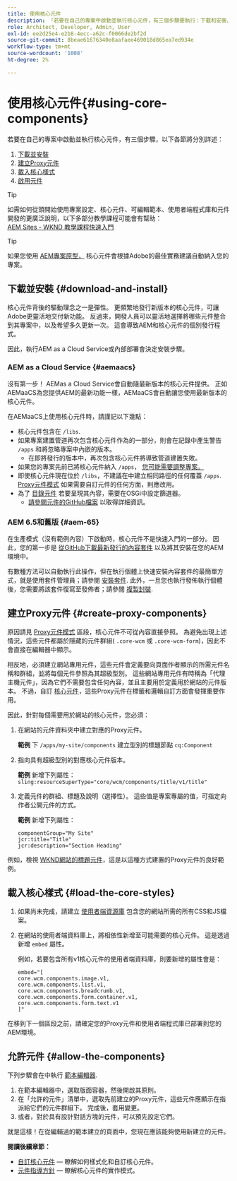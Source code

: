 ```yaml
---
title: 使用核心元件
description: 「若要在自己的專案中啟動並執行核心元件，有三個步驟要執行：下載和安裝、建立Proxy元件、載入核心樣式，以及在範本上允許元件。」
role: Architect, Developer, Admin, User
exl-id: ee2d25e4-e2b8-4ecc-a62c-f0066de2bf2d
source-git-commit: 8beae61676340e8aafaee469018d865ea7ed934e
workflow-type: tm+mt
source-wordcount: '1008'
ht-degree: 2%

---
```


# 使用核心元件{#using-core-components}

若要在自己的專案中啟動並執行核心元件，有三個步驟，以下各節將分別詳述：

1. [下載並安裝](#download-and-install)
1. [建立Proxy元件](#create-proxy-components)
1. [載入核心樣式](#load-the-core-styles)
1. [啟用元件](#allow-the-components)

>[!TIP]
>
>如需如何從頭開始使用專案設定、核心元件、可編輯範本、使用者端程式庫和元件開發的更廣泛說明，以下多部分教學課程可能會有幫助：\
>[AEM Sites - WKND 教學課程快速入門](https://experienceleague.adobe.com/docs/experience-manager-learn/getting-started-wknd-tutorial-develop/overview.html?lang=zh-Hant)

>[!TIP]
>
>如果您使用 [AEM專案原型，](/help/developing/archetype/overview.md) 核心元件會根據Adobe的最佳實務建議自動納入您的專案。

## 下載並安裝 {#download-and-install}

核心元件背後的驅動理念之一是彈性。 更頻繁地發行新版本的核心元件，可讓Adobe更靈活地交付新功能。 反過來，開發人員可以靈活地選擇將哪些元件整合到其專案中，以及希望多久更新一次。 這會導致AEM和核心元件的個別發行程式。

因此，執行AEM as a Cloud Service或內部部署會決定安裝步驟。

### AEM as a Cloud Service  {#aemaacs}

沒有第一步！ AEMas a Cloud Service會自動隨最新版本的核心元件提供。 正如AEMaaCS為您提供AEM的最新功能一樣，AEMaaCS會自動讓您使用最新版本的核心元件。

在AEMaaCS上使用核心元件時，請謹記以下幾點：

* 核心元件包含在 `/libs`.
* 如果專案建置管道再次包含核心元件作為的一部分，則會在記錄中產生警告 `/apps` 和將忽略專案中內嵌的版本。
   * 在即將發行的版本中，再次包含核心元件將導致管道建置失敗。
* 如果您的專案先前已將核心元件納入 `/apps`， [您可能需要調整專案。](/help/developing/overview.md#via-aemaacs)
* 即使核心元件現在位於 `/libs`，不建議在中建立相同路徑的任何覆蓋 `/apps`. [Proxy元件模式](/help/developing/guidelines.md#proxy-component-pattern) 如果需要自訂元件的任何方面，則應改用。
* 為了 [目錄元件](/help/components/tableofcontents.md) 若要呈現其內容，需要在OSGi中設定篩選器。
   * [請參閱元件的GitHub檔案](https://adobe.com/go/aem_cmp_tech_tableofcontents_v1) 以取得詳細資訊。

### AEM 6.5和舊版 {#aem-65}

在生產模式（沒有範例內容）下啟動時，核心元件不是快速入門的一部分。 因此，您的第一步是 [從GitHub下載最新發行的內容套件](https://github.com/adobe/aem-core-wcm-components/releases/latest) 以及將其安裝在您的AEM環境中。

有數種方法可以自動執行此操作，但在執行個體上快速安裝內容套件的最簡單方式，就是使用套件管理員；請參閱 [安裝套件](https://experienceleague.adobe.com/docs/experience-manager-65/administering/contentmanagement/package-manager.html#installing-packages). 此外，一旦您也執行發佈執行個體後，您需要將該套件復寫至發佈者；請參閱 [複製封裝](https://experienceleague.adobe.com/docs/experience-manager-65/administering/contentmanagement/package-manager.html#replicating-packages).

## 建立Proxy元件 {#create-proxy-components}

原因請見 [Proxy元件模式](/help/developing/guidelines.md#proxy-component-pattern) 區段，核心元件不可從內容直接參照。 為避免出現上述情況，這些元件都屬於隱藏的元件群組( `.core-wcm` 或 `.core-wcm-form`)，因此不會直接在編輯器中顯示。

相反地，必須建立網站專用元件，這些元件會定義要向頁面作者顯示的所需元件名稱和群組，並將每個元件參照為其超級型別。 這些網站專用元件有時稱為「代理主機元件」，因為它們不需要包含任何內容，並且主要用於定義用於網站的元件版本。 不過，自訂 [核心元件](/help/developing/customizing.md)，這些Proxy元件在標籤和邏輯自訂方面會發揮重要作用。

因此，針對每個需要用於網站的核心元件，您必須：

1. 在網站的元件資料夾中建立對應的Proxy元件。

   **範例**
下 `/apps/my-site/components` 建立型別的標題節點 `cq:Component`

1. 指向具有超級型別的對應核心元件版本。

   **範例**
新增下列屬性：\
   `sling:resourceSuperType="core/wcm/components/title/v1/title"`

1. 定義元件的群組、標題及說明（選擇性）。 這些值是專案專屬的值，可指定向作者公開元件的方式。

   **範例**
新增下列屬性：

   ```shell
   componentGroup="My Site"
   jcr:title="Title"  
   jcr:description="Section Heading"
   ```

例如，檢視 [WKND網站的標題元件](https://github.com/adobe/aem-guides-wknd/blob/master/ui.apps/src/main/content/jcr_root/apps/wknd/components/title/.content.xml)，這是以這種方式建置的Proxy元件的良好範例。

## 載入核心樣式 {#load-the-core-styles}

1. 如果尚未完成，請建立 [使用者端資源庫](https://experienceleague.adobe.com/docs/experience-manager-cloud-service/implementing/developing/full-stack/clientlibs.html) 包含您的網站所需的所有CSS和JS檔案。
1. 在網站的使用者端資料庫上，將相依性新增至可能需要的核心元件。 這是透過新增 `embed` 屬性。

   例如，若要包含所有v1核心元件的使用者端資料庫，則要新增的屬性會是：

   ```shell
   embed="[  
   core.wcm.components.image.v1,  
   core.wcm.components.list.v1,  
   core.wcm.components.breadcrumb.v1,  
   core.wcm.components.form.container.v1,  
   core.wcm.components.form.text.v1  
   ]"
   ```

在移到下一個區段之前，請確定您的Proxy元件和使用者端程式庫已部署到您的AEM環境。

## 允許元件 {#allow-the-components}

下列步驟會在中執行 [範本編輯器](https://experienceleague.adobe.com/docs/experience-manager-cloud-service/sites/authoring/features/templates.html).

1. 在範本編輯器中，選取版面容器，然後開啟其原則。
1. 在「允許的元件」清單中，選取先前建立的Proxy元件，這些元件應顯示在指派給它們的元件群組下。 完成後，套用變更。
1. 或者，對於具有設計對話方塊的元件，可以預先設定它們。

就是這樣！在從編輯過的範本建立的頁面中，您現在應該能夠使用新建立的元件。

**閱讀後續章節：**

* [自訂核心元件](/help/developing/customizing.md)  — 瞭解如何樣式化和自訂核心元件。
* [元件指導方針](/help/developing/guidelines.md)  — 瞭解核心元件的實作模式。
